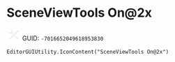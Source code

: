 # SceneViewTools On@2x
![](/img/SceneViewTools%20On@2x.png)
GUID: `-7016652049618953830`
```
EditorGUIUtility.IconContent("SceneViewTools On@2x")
```
